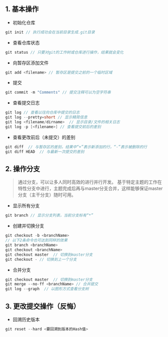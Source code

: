 ## 1. 基本操作
- 初始化仓库
```cpp
git init // 执行成功会在当前目录生成.git目录
```

- 查看仓库状态
```cpp
git status // 只要对git的工作树或仓库进行操作，结果就会变化
```

- 向暂存区添加文件
```cpp
git add <filename> // 暂存区是提交之前的一个临时区域
```

- 提交
```cpp
git commit -m "Comments" // 提交注释可以为空字符串
```

- 查看提交日志
```cpp
git log // 查看以往向仓库中提交的日志
git log --pretty=short // 显示精简信息
git log <filename/dirname>  // 显示目录/文件的相关日志
git log -p [<filename>] // 查看提交前后的差别 
```

- 查看更改前后（未提交）的差别
```cpp
git diff  // 与暂存区的差别，结果中“+”表示新添加的行，“-”表示被删除的行
git diff HEAD  // 与最新一次提交的差别
```

## 2. 操作分支
> 通过分支，可以让多人同时高效的进行并行开发。
> 基于特定主题的工作在特性分支中进行，主题完成后再与master分支合并，这样能够保证master分支（主干分支）随时可用。

- 显示所有分支
```cpp
git branch // 显示分支列表，当前分支标有“*”
```

- 创建并切换分支
```cpp
git checkout -b <branchName>
// 以下2条命令也可达到同样的效果
git branch <branchName>
git checkout <branchName>
git checkout master  // 切换到master分支
git checkout - // 切换到上一个分支
```

- 合并分支
```cpp
git checkout master  // 切换到master分支
git merge --no-ff <branchName> // 合并提交
git log --graph  // 以图形方式查看分支树
```

## 3. 更改提交操作（反悔）
- 回溯历史版本
```cpp
git reset --hard <要回溯到版本的Hash值>
```